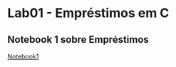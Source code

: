 # Lab01 - Empréstimos em C

## Notebook 1 sobre Empréstimos
[Notebook1](notebooks/emprestimo01.ipynb)